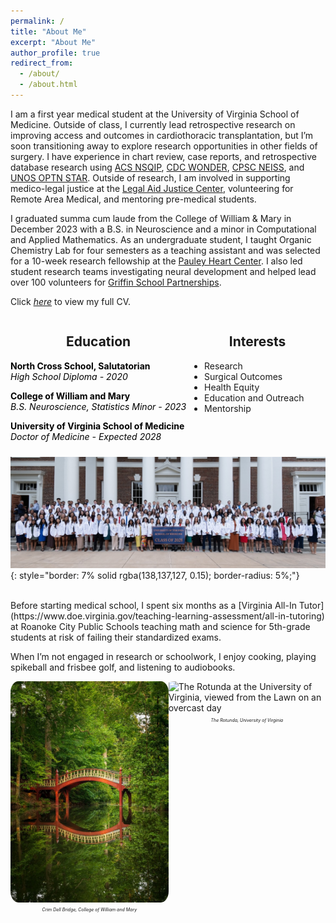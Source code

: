 ```yaml
---
permalink: /
title: "About Me"
excerpt: "About Me"
author_profile: true
redirect_from: 
  - /about/
  - /about.html
---
```

I am a first year medical student at the University of Virginia School of Medicine. Outside of class, I currently lead retrospective research on improving access and outcomes in cardiothoracic transplantation, but I’m soon transitioning away to explore research opportunities in other fields of surgery. I have experience in chart review, case reports, and retrospective database research using [ACS NSQIP](https://www.facs.org/quality-programs/data-and-registries/acs-nsqip/), [CDC WONDER](https://wonder.cdc.gov/wonder/help/main.html#WhatisWONDER), [CPSC NEISS](https://www.cpsc.gov/Research--Statistics/NEISS-Injury-Data), and [UNOS OPTN STAR](https://optn.transplant.hrsa.gov/data/). Outside of research, I am involved in supporting medico-legal justice at the [Legal Aid Justice Center](https://www.justice4all.org), volunteering for Remote Area Medical, and mentoring pre-medical students. 

I graduated summa cum laude from the College of William & Mary in December 2023 with a B.S. in Neuroscience and a minor in Computational and Applied Mathematics. As an undergraduate student, I taught Organic Chemistry Lab for four semesters as a teaching assistant and was selected for a 10-week research fellowship at the [Pauley Heart Center](https://www.vcuhealth.org/pauley-heart-center/). I also led student research teams investigating neural development and helped lead over 100 volunteers for [Griffin School Partnerships](https://www.wm.edu/offices/cce/programs/education-programs/griffin-school-partnerships/).

Click [*here*](https://brianjbao.github.io/cv/) to view my full CV.

<html>
<head>
  <!-- Add the Font Awesome CSS link below -->
  <link rel="stylesheet" href="https://cdnjs.cloudflare.com/ajax/libs/font-awesome/6.5.2/css/all.min.css">
  <!-- Add any necessary meta tags, CSS, or other dependencies in the head section -->
  <style>
    /* Apply CSS styles here */
    .container {
      display: flex;
      justify-content: center; /* Center the columns horizontally */
      margin-top: 0; /* Remove extra space above the container */
    }

    .column1 {
      flex: 1;
      padding: 0 5px 5px 0; /* Right padding: 5px, Left padding: 0 */
      text-align: left; 
    }

    .column1 i {
      margin-bottom: 5px;
    }

    .column1 h2 {
      text-align: center; /* Center the headers */
    }

    .column2 {
      flex: 1;
      padding: 0 0 5px 5px; /* Right padding: 0, Left padding: 5px */
      text-align: left;
    }

    .column2 i {
      margin-bottom: 5px;
    }
    
    .column2 h2 {
      text-align: center; /* Center the headers */
    }

    .grad-info {
      margin-bottom: 10px; /* Add some spacing between the header and paragraph */
      color: black; /* Set the text color to black */
    }

    .grad-info p {
      text-align: left; /* Left-align the paragraph text */
      margin: 0; /* Remove any default margin to avoid extra spacing */
    }

    /* New class to reduce margin below the first paragraph */
    .first-paragraph {
      margin-bottom: 0; /* Reduced margin for closer spacing */
    }
  </style>
</head>
<body>
  <div class="container">
    <div class="column1">
      <h2>Education</h2>
      <p class="grad-info"><i class="fas fa-graduation-cap" aria-hidden="true"></i> <b>North Cross School, Salutatorian</b><br><i>High School Diploma - 2020</i></p>
      <p class="grad-info"><i class="fas fa-graduation-cap" aria-hidden="true"></i> <b>College of William and Mary</b><br><i>B.S. Neuroscience, Statistics Minor - 2023</i></p>
      <p class="grad-info"><i class="fas fa-graduation-cap" aria-hidden="true"></i> <b>University of Virginia School of Medicine</b><br><i>Doctor of Medicine - Expected 2028</i></p>
    </div>
    <div class="column2">
      <h2>Interests</h2>
      <ul>
        <li>Research</li>
        <li>Surgical Outcomes</li>
        <li>Health Equity</li>
        <li>Education and Outreach</li>
        <li>Mentorship</li>
      </ul>
    </div>
  </div>
</body>
</html>

![University of Virginia School of Medicine Class of 2028 photo in white coats](../images/BrianBao.ClassPhoto.jpg){: style="border: 7% solid rgba(138,137,127, 0.15); border-radius: 5%;"}

<br>
Before starting medical school, I spent six months as a [Virginia All-In Tutor](https://www.doe.virginia.gov/teaching-learning-assessment/all-in-tutoring) at Roanoke City Public Schools teaching math and science for 5th-grade students at risk of failing their standardized exams.

When I’m not engaged in research or schoolwork, I enjoy cooking, playing spikeball and frisbee golf, and listening to audiobooks.

<html>
<head>
  <style>
    /* Apply CSS styles here */
    .container {
      display: flex;
    }

    .column {
      flex: 1;
      padding: 10px;
    }

    .column img {
      max-width: 100%; /* Ensure images don't exceed their container's width */
      display: block; /* Remove any extra spacing below the image */
    }
    .caption {
      text-align: center;
      font-style: italic;
      font-size: 7px;
    }

    
  </style>
</head>
<body>
  <div class="container">
    <div class="column">
      <!-- First image -->
      <img 
        src="../images/WM.CrimDellBridge.jpg" 
        alt="Crim Dell Bridge at the College of William and Mary, reflected in the surrounding wooded pond"
        style="border: 7% solid rgba(138,137,127, 0.15); border-radius: 5%;">
      <p class="caption">Crim Dell Bridge, College of William and Mary</p>
    </div>
    <div class="column">
      <!-- Second image -->
      <img 
        src="../images/UVA.Rotunda.jpg" 
        alt="The Rotunda at the University of Virginia, viewed from the Lawn on an overcast day"
        style="border: 7% solid rgba(138,137,127, 0.15); border-radius: 5%;">
      <p class="caption">The Rotunda, University of Virginia</p>
    </div>
  </div>
</body>
</html>
